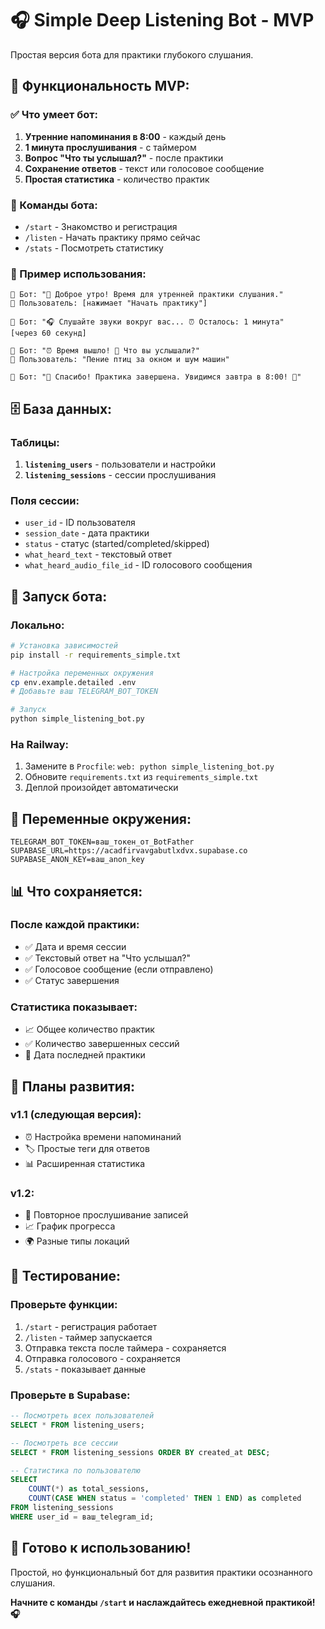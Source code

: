# 🎧 Simple Deep Listening Bot - MVP

Простая версия бота для практики глубокого слушания.

## 🎯 Функциональность MVP:

### ✅ Что умеет бот:
1. **Утренние напоминания в 8:00** - каждый день
2. **1 минута прослушивания** - с таймером
3. **Вопрос "Что ты услышал?"** - после практики
4. **Сохранение ответов** - текст или голосовое сообщение
5. **Простая статистика** - количество практик

### 🤖 Команды бота:
- `/start` - Знакомство и регистрация
- `/listen` - Начать практику прямо сейчас
- `/stats` - Посмотреть статистику

### 💬 Пример использования:

```
🤖 Бот: "🌅 Доброе утро! Время для утренней практики слушания."
👤 Пользователь: [нажимает "Начать практику"]

🤖 Бот: "🎧 Слушайте звуки вокруг вас... ⏰ Осталось: 1 минута"
[через 60 секунд]

🤖 Бот: "⏰ Время вышло! 🤔 Что вы услышали?"
👤 Пользователь: "Пение птиц за окном и шум машин"

🤖 Бот: "📝 Спасибо! Практика завершена. Увидимся завтра в 8:00! 🌅"
```

## 🗄️ База данных:

### Таблицы:
1. **`listening_users`** - пользователи и настройки
2. **`listening_sessions`** - сессии прослушивания

### Поля сессии:
- `user_id` - ID пользователя
- `session_date` - дата практики
- `status` - статус (started/completed/skipped)
- `what_heard_text` - текстовый ответ
- `what_heard_audio_file_id` - ID голосового сообщения

## 🚀 Запуск бота:

### Локально:
```bash
# Установка зависимостей
pip install -r requirements_simple.txt

# Настройка переменных окружения
cp env.example.detailed .env
# Добавьте ваш TELEGRAM_BOT_TOKEN

# Запуск
python simple_listening_bot.py
```

### На Railway:
1. Замените в `Procfile`: `web: python simple_listening_bot.py`
2. Обновите `requirements.txt` из `requirements_simple.txt`
3. Деплой произойдет автоматически

## 🔧 Переменные окружения:

```env
TELEGRAM_BOT_TOKEN=ваш_токен_от_BotFather
SUPABASE_URL=https://acadfirvavgabutlxdvx.supabase.co
SUPABASE_ANON_KEY=ваш_anon_key
```

## 📊 Что сохраняется:

### После каждой практики:
- ✅ Дата и время сессии
- ✅ Текстовый ответ на "Что услышал?"
- ✅ Голосовое сообщение (если отправлено)
- ✅ Статус завершения

### Статистика показывает:
- 📈 Общее количество практик
- ✅ Количество завершенных сессий
- 📅 Дата последней практики

## 🎯 Планы развития:

### v1.1 (следующая версия):
- ⏰ Настройка времени напоминаний
- 🏷️ Простые теги для ответов
- 📊 Расширенная статистика

### v1.2:
- 🔄 Повторное прослушивание записей
- 📈 График прогресса
- 🌍 Разные типы локаций

## 🧪 Тестирование:

### Проверьте функции:
1. `/start` - регистрация работает
2. `/listen` - таймер запускается
3. Отправка текста после таймера - сохраняется
4. Отправка голосового - сохраняется
5. `/stats` - показывает данные

### Проверьте в Supabase:
```sql
-- Посмотреть всех пользователей
SELECT * FROM listening_users;

-- Посмотреть все сессии
SELECT * FROM listening_sessions ORDER BY created_at DESC;

-- Статистика по пользователю
SELECT 
    COUNT(*) as total_sessions,
    COUNT(CASE WHEN status = 'completed' THEN 1 END) as completed
FROM listening_sessions 
WHERE user_id = ваш_telegram_id;
```

## 🎉 Готово к использованию!

Простой, но функциональный бот для развития практики осознанного слушания.

**Начните с команды `/start` и наслаждайтесь ежедневной практикой! 🎧**
